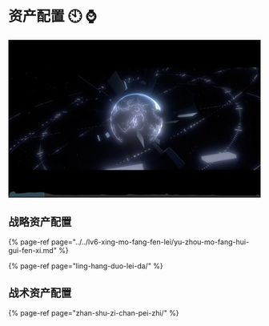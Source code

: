 # 资产配置 🕙 ⌚️

![](../../../.gitbook/assets/ping-mu-kuai-zhao-20210615-xia-wu-6.43.09.png)

## 战略资产配置

{% page-ref page="../../lv6-xing-mo-fang-fen-lei/yu-zhou-mo-fang-hui-gui-fen-xi.md" %}

{% page-ref page="ling-hang-duo-lei-da/" %}

## 战术资产配置

{% page-ref page="zhan-shu-zi-chan-pei-zhi/" %}

